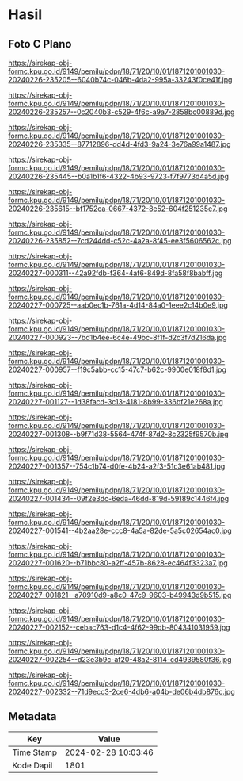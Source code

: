 # Hasil

## Foto C Plano

https://sirekap-obj-formc.kpu.go.id/9149/pemilu/pdpr/18/71/20/10/01/1871201001030-20240226-235205--6040b74c-046b-4da2-995a-33243f0ce41f.jpg

https://sirekap-obj-formc.kpu.go.id/9149/pemilu/pdpr/18/71/20/10/01/1871201001030-20240226-235257--0c2040b3-c529-4f6c-a9a7-2858bc00889d.jpg

https://sirekap-obj-formc.kpu.go.id/9149/pemilu/pdpr/18/71/20/10/01/1871201001030-20240226-235335--87712896-dd4d-4fd3-9a24-3e76a99a1487.jpg

https://sirekap-obj-formc.kpu.go.id/9149/pemilu/pdpr/18/71/20/10/01/1871201001030-20240226-235445--b0a1b1f6-4322-4b93-9723-f7f9773d4a5d.jpg

https://sirekap-obj-formc.kpu.go.id/9149/pemilu/pdpr/18/71/20/10/01/1871201001030-20240226-235615--bf1752ea-0667-4372-8e52-604f251235e7.jpg

https://sirekap-obj-formc.kpu.go.id/9149/pemilu/pdpr/18/71/20/10/01/1871201001030-20240226-235852--7cd244dd-c52c-4a2a-8f45-ee3f5606562c.jpg

https://sirekap-obj-formc.kpu.go.id/9149/pemilu/pdpr/18/71/20/10/01/1871201001030-20240227-000311--42a92fdb-f364-4af6-849d-8fa58f8babff.jpg

https://sirekap-obj-formc.kpu.go.id/9149/pemilu/pdpr/18/71/20/10/01/1871201001030-20240227-000725--aab0ec1b-761a-4d14-84a0-1eee2c14b0e9.jpg

https://sirekap-obj-formc.kpu.go.id/9149/pemilu/pdpr/18/71/20/10/01/1871201001030-20240227-000923--7bd1b4ee-6c4e-49bc-8f1f-d2c3f7d216da.jpg

https://sirekap-obj-formc.kpu.go.id/9149/pemilu/pdpr/18/71/20/10/01/1871201001030-20240227-000957--f19c5abb-cc15-47c7-b62c-9900e018f8d1.jpg

https://sirekap-obj-formc.kpu.go.id/9149/pemilu/pdpr/18/71/20/10/01/1871201001030-20240227-001127--1d38facd-3c13-4181-8b99-336bf21e268a.jpg

https://sirekap-obj-formc.kpu.go.id/9149/pemilu/pdpr/18/71/20/10/01/1871201001030-20240227-001308--b9f71d38-5564-474f-87d2-8c2325f9570b.jpg

https://sirekap-obj-formc.kpu.go.id/9149/pemilu/pdpr/18/71/20/10/01/1871201001030-20240227-001357--754c1b74-d0fe-4b24-a2f3-51c3e61ab481.jpg

https://sirekap-obj-formc.kpu.go.id/9149/pemilu/pdpr/18/71/20/10/01/1871201001030-20240227-001434--09f2e3dc-6eda-46dd-819d-59189c1446f4.jpg

https://sirekap-obj-formc.kpu.go.id/9149/pemilu/pdpr/18/71/20/10/01/1871201001030-20240227-001541--4b2aa28e-ccc8-4a5a-82de-5a5c02654ac0.jpg

https://sirekap-obj-formc.kpu.go.id/9149/pemilu/pdpr/18/71/20/10/01/1871201001030-20240227-001620--b71bbc80-a2ff-457b-8628-ec464f3323a7.jpg

https://sirekap-obj-formc.kpu.go.id/9149/pemilu/pdpr/18/71/20/10/01/1871201001030-20240227-001821--a70910d9-a8c0-47c9-9603-b49943d9b515.jpg

https://sirekap-obj-formc.kpu.go.id/9149/pemilu/pdpr/18/71/20/10/01/1871201001030-20240227-002152--cebac763-d1c4-4f62-99db-804341031959.jpg

https://sirekap-obj-formc.kpu.go.id/9149/pemilu/pdpr/18/71/20/10/01/1871201001030-20240227-002254--d23e3b9c-af20-48a2-8114-cd4939580f36.jpg

https://sirekap-obj-formc.kpu.go.id/9149/pemilu/pdpr/18/71/20/10/01/1871201001030-20240227-002332--71d9ecc3-2ce6-4db6-a04b-de06b4db876c.jpg


## Metadata

| Key        | Value               |
| ---------- | ------------------- |
| Time Stamp | 2024-02-28 10:03:46 |
| Kode Dapil | 1801                |



